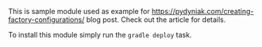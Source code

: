 This is sample module used as example for https://pydyniak.com/creating-factory-configurations/ blog post.
Check out the article for details.

To install this module simply run the `gradle deploy` task.